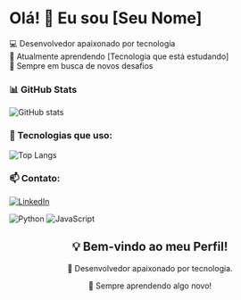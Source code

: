 # Olá! 👋 Eu sou [Seu Nome]

💻 Desenvolvedor apaixonado por tecnologia  
🚀 Atualmente aprendendo [Tecnologia que está estudando]  
🌱 Sempre em busca de novos desafios  

### 📊 GitHub Stats
![GitHub stats](https://github-readme-stats.vercel.app/api?username=SEU_USUARIO&show_icons=true&theme=radical)

### 🚀 Tecnologias que uso:
![Top Langs](https://github-readme-stats.vercel.app/api/top-langs/?username=SEU_USUARIO&layout=compact&theme=radical)

### 📫 Contato:
[![LinkedIn](https://img.shields.io/badge/-LinkedIn-0077B5?style=for-the-badge&logo=linkedin&logoColor=white)](https://linkedin.com/in/https://www.linkedin.com/in/glauco-marques-amorim-02a41a234/)

![Python](https://img.shields.io/badge/-Python-3776AB?style=flat-square&logo=Python&logoColor=white)
![JavaScript](https://img.shields.io/badge/-JavaScript-F7DF1E?style=flat-square&logo=JavaScript&logoColor=black)

<div align="center">
  <h2>💡 Bem-vindo ao meu Perfil!</h2>
  <p>🚀 Desenvolvedor apaixonado por tecnologia.</p>
  <p>📌 Sempre aprendendo algo novo!</p>
</div>

